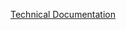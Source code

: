 [Technical Documentation](https://docs.google.com/document/d/1nOTT40DGWmQvxquf7pQpLTaANFN8hLlpL7dzZkzZNg4/edit)

